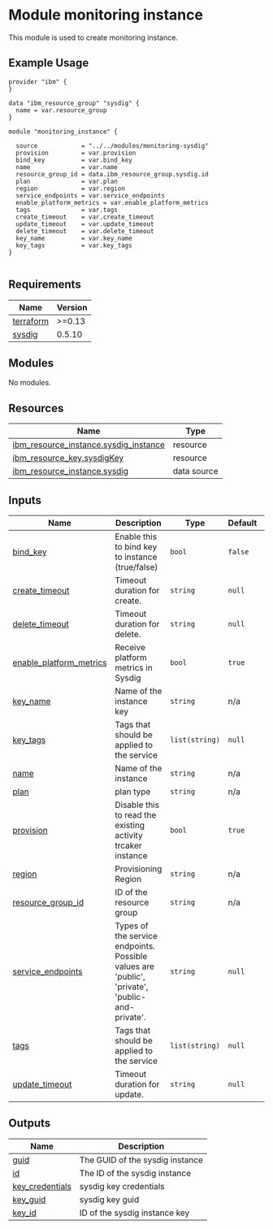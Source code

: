 # Module monitoring instance

This module is used to create monitoring instance.

## Example Usage
```
provider "ibm" {
}

data "ibm_resource_group" "sysdig" {
  name = var.resource_group
}

module "monitoring_instance" {

  source            = "../../modules/monitoring-sysdig"
  provision         = var.provision
  bind_key          = var.bind_key
  name              = var.name
  resource_group_id = data.ibm_resource_group.sysdig.id
  plan              = var.plan
  region            = var.region
  service_endpoints = var.service_endpoints
  enable_platform_metrics = var.enable_platform_metrics
  tags              = var.tags
  create_timeout    = var.create_timeout
  update_timeout    = var.update_timeout
  delete_timeout    = var.delete_timeout
  key_name          = var.key_name
  key_tags          = var.key_tags
}


```

<!-- BEGINNING OF PRE-COMMIT-TERRAFORM DOCS HOOK -->
## Requirements

| Name | Version |
|------|---------|
| <a name="requirement_terraform"></a> [terraform](#requirement\_terraform) | >=0.13 |
| <a name="requirement_sysdig"></a> [sysdig](#requirement\_sysdig) | 0.5.10 |

## Modules

No modules.

## Resources

| Name | Type |
|------|------|
| [ibm_resource_instance.sysdig_instance](https://registry.terraform.io/providers/IBM-Cloud/ibm/latest/docs/resources/resource_instance) | resource |
| [ibm_resource_key.sysdigKey](https://registry.terraform.io/providers/IBM-Cloud/ibm/latest/docs/resources/resource_key) | resource |
| [ibm_resource_instance.sysdig](https://registry.terraform.io/providers/IBM-Cloud/ibm/latest/docs/data-sources/resource_instance) | data source |

## Inputs

| Name | Description | Type | Default | Required |
|------|-------------|------|---------|:--------:|
| <a name="input_bind_key"></a> [bind\_key](#input\_bind\_key) | Enable this to bind key to instance (true/false) | `bool` | `false` | no |
| <a name="input_create_timeout"></a> [create\_timeout](#input\_create\_timeout) | Timeout duration for create. | `string` | `null` | no |
| <a name="input_delete_timeout"></a> [delete\_timeout](#input\_delete\_timeout) | Timeout duration for delete. | `string` | `null` | no |
| <a name="input_enable_platform_metrics"></a> [enable\_platform\_metrics](#input\_enable\_platform\_metrics) | Receive platform metrics in Sysdig | `bool` | `true` | no |
| <a name="input_key_name"></a> [key\_name](#input\_key\_name) | Name of the instance key | `string` | n/a | yes |
| <a name="input_key_tags"></a> [key\_tags](#input\_key\_tags) | Tags that should be applied to the service | `list(string)` | `null` | no |
| <a name="input_name"></a> [name](#input\_name) | Name of the instance | `string` | n/a | yes |
| <a name="input_plan"></a> [plan](#input\_plan) | plan type | `string` | n/a | yes |
| <a name="input_provision"></a> [provision](#input\_provision) | Disable this to read the existing activity trcaker instance | `bool` | `true` | no |
| <a name="input_region"></a> [region](#input\_region) | Provisioning Region | `string` | n/a | yes |
| <a name="input_resource_group_id"></a> [resource\_group\_id](#input\_resource\_group\_id) | ID of the resource group | `string` | n/a | yes |
| <a name="input_service_endpoints"></a> [service\_endpoints](#input\_service\_endpoints) | Types of the service endpoints. Possible values are 'public', 'private', 'public-and-private'. | `string` | `null` | no |
| <a name="input_tags"></a> [tags](#input\_tags) | Tags that should be applied to the service | `list(string)` | `null` | no |
| <a name="input_update_timeout"></a> [update\_timeout](#input\_update\_timeout) | Timeout duration for update. | `string` | `null` | no |

## Outputs

| Name | Description |
|------|-------------|
| <a name="output_guid"></a> [guid](#output\_guid) | The GUID of the sysdig instance |
| <a name="output_id"></a> [id](#output\_id) | The ID of the sysdig instance |
| <a name="output_key_credentials"></a> [key\_credentials](#output\_key\_credentials) | sysdig key credentials |
| <a name="output_key_guid"></a> [key\_guid](#output\_key\_guid) | sysdig key guid |
| <a name="output_key_id"></a> [key\_id](#output\_key\_id) | ID of the sysdig instance key |
<!-- END OF PRE-COMMIT-TERRAFORM DOCS HOOK -->